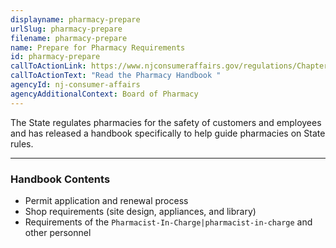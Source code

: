 ```yaml
---
displayname: pharmacy-prepare
urlSlug: pharmacy-prepare
filename: pharmacy-prepare
name: Prepare for Pharmacy Requirements
id: pharmacy-prepare
callToActionLink: https://www.njconsumeraffairs.gov/regulations/Chapter-39-State-Board-of-Pharmacy.pdf
callToActionText: "Read the Pharmacy Handbook "
agencyId: nj-consumer-affairs
agencyAdditionalContext: Board of Pharmacy
---
```


The State regulates pharmacies for the safety of customers and employees and has released a handbook specifically to help guide pharmacies on State rules.

---

### Handbook Contents

- Permit application and renewal process
- Shop requirements (site design, appliances, and library)
- Requirements of the `Pharmacist-In-Charge|pharmacist-in-charge` and other personnel
